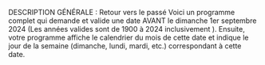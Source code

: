 DESCRIPTION GÉNÉRALE :	Retour vers le passé
Voici un programme complet qui demande et valide une date AVANT le dimanche 1er septembre 2024 (Les années valides sont de 1900 à 2024 inclusivement ).
Ensuite, votre programme affiche le calendrier du mois de cette date et indique le jour de la semaine
(dimanche, lundi, mardi, etc.) correspondant à cette date.
